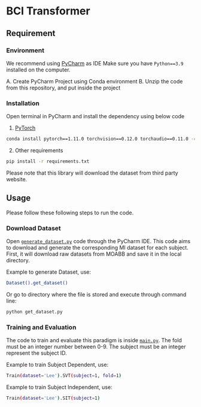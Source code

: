# BCI Transformer

## Requirement
### Environment
We recommend using [PyCharm]([pytorch.org](https://www.jetbrains.com/pycharm/)) as IDE
Make sure you have `Python==3.9` installed on the computer.

A. Create PyCharm Project using Conda environment 
B. Unzip the code from this repository, and put inside the project


### Installation
Open terminal in PyCharm and install the dependency using below code

1. [PyTorch](pytorch.org)
```bash
conda install pytorch==1.11.0 torchvision==0.12.0 torchaudio==0.11.0 -c pytorch
```

2. Other requirements
```bash
pip install -r requirements.txt
```
   Please note that this library will download the dataset from third party website.


## Usage
Please follow these following steps to run the code.
### Download Dataset
Open [`generate_dataset.py`](https://github.com/bcirepo/BCITransformer/blob/main/generate_dataset.py) code through the PyCharm IDE.
This code aims to download and generate the corresponding MI dataset for each subject. First, it will download raw datasets from MOABB and save it in the local directory.

Example to generate Dataset, use:
```bash
Dataset().get_dataset()
```

Or go to directory where the file is stored and execute through command line:
```bash
python get_dataset.py
```

### Training and Evaluation
The code to train and evaluate this paradigm is inside [`main.py`](https://github.com/bcirepo/BCITransformer/blob/main/main.py). 
The fold must be an integer number between 0-9. The subject must be an integer represent the subject ID. 

Example to  train Subject Dependent, use:
```bash
Train(dataset='Lee').SVT(subject=1, fold=1) 
```

Example to  train Subject Independent, use:
```bash
Train(dataset='Lee').SIT(subject=1) 
```


